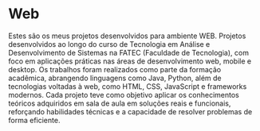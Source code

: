 # Web
Estes são os meus projetos desenvolvidos para ambiente WEB.
Projetos desenvolvidos ao longo do curso de Tecnologia em Análise e Desenvolvimento de Sistemas na FATEC (Faculdade de Tecnologia), com foco em aplicações práticas nas áreas de desenvolvimento web, mobile e desktop.
Os trabalhos foram realizados como parte da formação acadêmica, abrangendo linguagens como Java, Python, além de tecnologias voltadas à web, como HTML, CSS, JavaScript e frameworks modernos. Cada projeto teve como objetivo aplicar os conhecimentos teóricos adquiridos em sala de aula em soluções reais e funcionais, reforçando habilidades técnicas e a capacidade de resolver problemas de forma eficiente.
